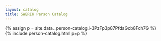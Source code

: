```yaml
---
layout: catalog
title: SWERIK Person Catalog
---
```

{% assign p = site.data._person-catalog.i-3PzFp3p87PfdaGcb8Fch7G %}
{% include person-catalog.html p=p %}

